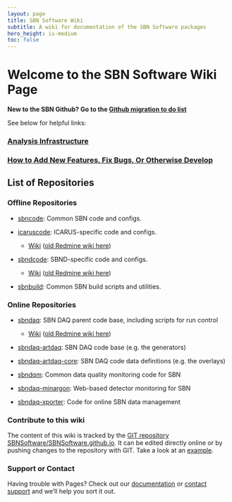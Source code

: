 ```yaml
---
layout: page
title: SBN Software Wiki
subtitle: A wiki for documentation of the SBN Software packages
hero_height: is-medium
toc: false
---
```



# Welcome to the SBN Software Wiki Page

**New to the SBN Github? Go to the [Github migration to do list](AnalysisInfrastructure/github-migration-to-do-list.md)**

See below for helpful links:

### [Analysis Infrastructure](AnalysisInfrastructure/index)

### [How to Add New Features, Fix Bugs, Or Otherwise Develop](AnalysisInfrastructure/how-to-develop)

## List of Repositories

### Offline Repositories
* [sbncode](https://github.com/SBNSoftware/sbncode): Common SBN code and configs.
* [icaruscode](https://github.com/SBNSoftware/icaruscode): ICARUS-specific code and configs.
  * [Wiki](icaruscode_wiki/Wiki) ([old Redmine wiki here](https://cdcvs.fnal.gov/redmine/projects/icaruscode/wiki))
* [sbndcode](https://github.com/SBNSoftware/sbndcode): SBND-specific code and configs.
  * [Wiki](sbndcode_wiki/Wiki) ([old Redmine wiki here](https://cdcvs.fnal.gov/redmine/projects/sbndcode/wiki))

* [sbnbuild](https://github.com/SBNSoftware/sbnbuild): Common SBN build scripts and utilities.

### Online Repositories
* [sbndaq](https://github.com/SBNSoftware/sbndaq): SBN DAQ parent code base, including scripts for run control
  * [Wiki](sbndaq_wiki/Wiki) ([old Redmine wiki here](https://cdcvs.fnal.gov/redmine/projects/sbndaq/wiki))
* [sbndaq-artdaq](https://github.com/SBNSoftware/sbndaq-artdaq): SBN DAQ code base (e.g. the generators)
* [sbndaq-artdaq-core](https://github.com/SBNSoftware/sbndaq-artdaq-core): SBN DAQ code data definitions (e.g. the overlays)

* [sbndqm](https://github.com/SBNSoftware/sbndqm): Common data quality monitoring code for SBN
* [sbndaq-minargon](https://github.com/SBNSoftware/sbndaq-minargon): Web-based detector monitoring for SBN

* [sbndaq-xporter](https://github.com/SBNSoftware/sbndaq-xporter): Code for online SBN data management


### Contribute to this wiki

The content of this wiki is tracked by the [GIT repository SBNSoftware/SBNSoftware.github.io](https://github.com/SBNSoftware/SBNSoftware.github.io).
It can be edited directly online or by pushing changes to the repository with GIT. Take a look at an [example](example).


### Support or Contact

Having trouble with Pages? Check out our [documentation](https://help.github.com/categories/github-pages-basics/) or [contact support](https://github.com/contact) and we’ll help you sort it out.
